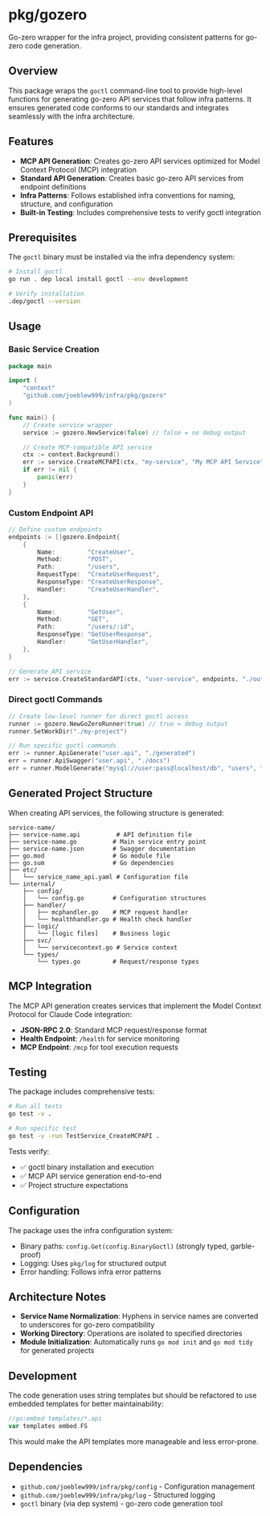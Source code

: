 # pkg/gozero

Go-zero wrapper for the infra project, providing consistent patterns for go-zero code generation.

## Overview

This package wraps the `goctl` command-line tool to provide high-level functions for generating go-zero API services that follow infra patterns. It ensures generated code conforms to our standards and integrates seamlessly with the infra architecture.

## Features

- **MCP API Generation**: Creates go-zero API services optimized for Model Context Protocol (MCP) integration
- **Standard API Generation**: Creates basic go-zero API services from endpoint definitions
- **Infra Patterns**: Follows established infra conventions for naming, structure, and configuration
- **Built-in Testing**: Includes comprehensive tests to verify goctl integration

## Prerequisites

The `goctl` binary must be installed via the infra dependency system:

```bash
# Install goctl
go run . dep local install goctl --env development

# Verify installation
.dep/goctl --version
```

## Usage

### Basic Service Creation

```go
package main

import (
    "context"
    "github.com/joeblew999/infra/pkg/gozero"
)

func main() {
    // Create service wrapper
    service := gozero.NewService(false) // false = no debug output

    // Create MCP-compatible API service
    ctx := context.Background()
    err := service.CreateMCPAPI(ctx, "my-service", "My MCP API Service", "./output")
    if err != nil {
        panic(err)
    }
}
```

### Custom Endpoint API

```go
// Define custom endpoints
endpoints := []gozero.Endpoint{
    {
        Name:         "CreateUser",
        Method:       "POST",
        Path:         "/users",
        RequestType:  "CreateUserRequest",
        ResponseType: "CreateUserResponse",
        Handler:      "CreateUserHandler",
    },
    {
        Name:         "GetUser", 
        Method:       "GET",
        Path:         "/users/:id",
        ResponseType: "GetUserResponse",
        Handler:      "GetUserHandler",
    },
}

// Generate API service
err := service.CreateStandardAPI(ctx, "user-service", endpoints, "./output")
```

### Direct goctl Commands

```go
// Create low-level runner for direct goctl access
runner := gozero.NewGoZeroRunner(true) // true = debug output
runner.SetWorkDir("./my-project")

// Run specific goctl commands
err := runner.ApiGenerate("user.api", "./generated")
err = runner.ApiSwagger("user.api", "./docs")
err = runner.ModelGenerate("mysql://user:pass@localhost/db", "users", "./models")
```

## Generated Project Structure

When creating API services, the following structure is generated:

```
service-name/
├── service-name.api          # API definition file
├── service-name.go          # Main service entry point
├── service-name.json        # Swagger documentation
├── go.mod                   # Go module file
├── go.sum                   # Go dependencies
├── etc/
│   └── service_name_api.yaml # Configuration file
└── internal/
    ├── config/
    │   └── config.go        # Configuration structures
    ├── handler/
    │   ├── mcphandler.go    # MCP request handler
    │   └── healthhandler.go # Health check handler
    ├── logic/
    │   └── [logic files]    # Business logic
    ├── svc/
    │   └── servicecontext.go # Service context
    └── types/
        └── types.go         # Request/response types
```

## MCP Integration

The MCP API generation creates services that implement the Model Context Protocol for Claude Code integration:

- **JSON-RPC 2.0**: Standard MCP request/response format
- **Health Endpoint**: `/health` for service monitoring
- **MCP Endpoint**: `/mcp` for tool execution requests

## Testing

The package includes comprehensive tests:

```bash
# Run all tests
go test -v .

# Run specific test
go test -v -run TestService_CreateMCPAPI .
```

Tests verify:
- ✅ goctl binary installation and execution
- ✅ MCP API service generation end-to-end
- ✅ Project structure expectations

## Configuration

The package uses the infra configuration system:
- Binary paths: `config.Get(config.BinaryGoctl)` (strongly typed, garble-proof)
- Logging: Uses `pkg/log` for structured output
- Error handling: Follows infra error patterns

## Architecture Notes

- **Service Name Normalization**: Hyphens in service names are converted to underscores for go-zero compatibility
- **Working Directory**: Operations are isolated to specified directories
- **Module Initialization**: Automatically runs `go mod init` and `go mod tidy` for generated projects

## Development

The code generation uses string templates but should be refactored to use embedded templates for better maintainability:

```go
//go:embed templates/*.api
var templates embed.FS
```

This would make the API templates more manageable and less error-prone.

## Dependencies

- `github.com/joeblew999/infra/pkg/config` - Configuration management
- `github.com/joeblew999/infra/pkg/log` - Structured logging
- `goctl` binary (via dep system) - go-zero code generation tool